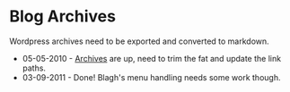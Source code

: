 Blog Archives
=============

Wordpress archives need to be exported and converted to markdown.

* 05-05-2010 - [Archives](http://blog.jeremdow.com) are up, need to trim the fat and update the link paths.
* 03-09-2011 - Done! Blagh's menu handling needs some work though.
